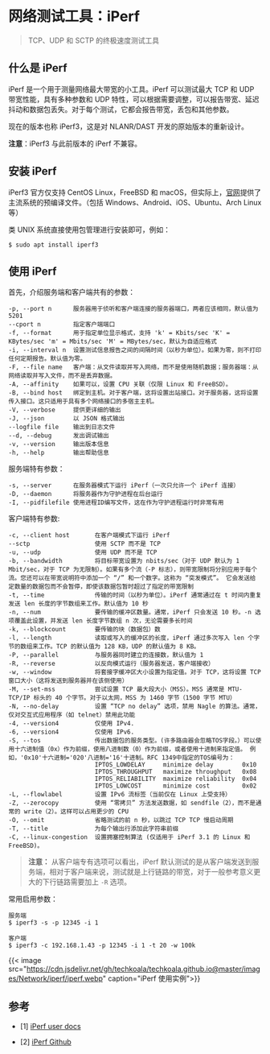 # 网络测试工具：iPerf


> TCP、UDP 和 SCTP 的终极速度测试工具

<!--more-->

## 什么是 iPerf

iPerf 是一个用于测量网络最大带宽的小工具。iPerf 可以测试最大 TCP 和 UDP 带宽性能，具有多种参数和 UDP 特性，可以根据需要调整，可以报告带宽、延迟抖动和数据包丢失。对于每个测试，它都会报告带宽，丢包和其他参数。

现在的版本也称 iPerf3，这是对 NLANR/DAST 开发的原始版本的重新设计。

**注意**：iPerf3 与此前版本的 iPerf 不兼容。

## 安装 iPerf

iPerf3 官方仅支持 CentOS Linux，FreeBSD 和 macOS，但实际上，[官网](https://iperf.fr/iperf-download.php)提供了主流系统的预编译文件。（包括 Windows、Android、iOS、Ubuntu、Arch Linux 等） 

类 UNIX 系统直接使用包管理进行安装即可，例如：

```shell
$ sudo apt install iperf3
```

## 使用 iPerf

首先，介绍服务端和客户端共有的参数：

```shell
-p, --port n      服务器用于侦听和客户端连接的服务器端口，两者应该相同，默认值为 5201
--cport n         指定客户端端口
-f, --format      用于指定单位显示格式，支持 'k' = Kbits/sec 'K' = KBytes/sec 'm' = Mbits/sec 'M' = MBytes/sec，默认为自适应格式
-i, --interval n  设置测试信息报告之间的间隔时间（以秒为单位）。如果为零，则不打印任何定期报告。默认值为零。
-F, --file name   客户端：从文件读取并写入网络，而不是使用随机数据；服务器端：从网络读取并写入文件，而不是丢弃数据。
-A, --affinity    如果可以，设置 CPU 关联（仅限 Linux 和 FreeBSD）。
-B, --bind host   绑定到主机。对于客户端，这将设置出站接口。对于服务器，这将设置传入接口。这只适用于具有多个网络接口的多宿主主机。
-V, --verbose     提供更详细的输出
-J, --json        以 JSON 格式输出
--logfile file    输出到日志文件
--d, --debug      发出调试输出
-v, --version     输出版本信息
-h, --help        输出帮助信息
```

服务端特有参数：

```shell
-s, --server      在服务器模式下运行 iPerf（一次只允许一个 iPerf 连接）
-D, --daemon      将服务器作为守护进程在后台运行
-I, --pidfilefile 使用进程ID编写文件，这在作为守护进程运行时非常有用
```

客户端特有参数:

```shell   
-c, --client host	    在客户端模式下运行 iPerf
--sctp	                使用 SCTP 而不是 TCP
-u, --udp	            使用 UDP 而不是 TCP
-b, --bandwidth      	将目标带宽设置为 nbits/sec（对于 UDP 默认为 1 Mbit/sec，对于 TCP 为无限制）。如果有多个流（-P 标志），则带宽限制将分别应用于每个流。您还可以在带宽说明符中添加一个 “/” 和一个数字。这称为 “突发模式”。 它会发送给定数量的数据包而不会暂停，即使该数据包暂时超过了指定的带宽限制
-t, --time  	        传输的时间（以秒为单位）。iPerf 通常通过在 t 时间内重复发送 len 长度的字节数组来工作。默认值为 10 秒
-n, --num 	            要传输的缓冲区数量。通常，iPerf 只会发送 10 秒。-n 选项覆盖此设置，并发送 len 长度字节数组 n 次，无论需要多长时间
-k, --blockcount    	要传输的块（数据包）数
-l, --length     	    读取或写入的缓冲区的长度，iPerf 通过多次写入 len 个字节的数组来工作。TCP 的默认值为 128 KB，UDP 的默认值为 8 KB。 
-P, --parallel  	    与服务器同时建立的连接数，默认值为 1
-R, --reverse	        以反向模式运行（服务器发送，客户端接收）
-w, --window    	    将套接字缓冲区大小设置为指定值。对于 TCP，这将设置 TCP 窗口大小（这将发送到服务器并在该侧使用）
-M, --set-mss  	        尝试设置 TCP 最大段大小（MSS）。MSS 通常是 MTU-TCP/IP 标头的 40 个字节。对于以太网，MSS 为 1460 字节（1500 字节 MTU）
-N, --no-delay	        设置 “TCP no delay” 选项，禁用 Nagle 的算法。通常，仅对交互式应用程序（如 telnet）禁用此功能
-4, --version4	        仅使用 IPv4.
-6, --version4	        仅使用 IPv6.
-S, --tos               传出数据包的服务类型。(许多路由器会忽略TOS字段。）可以使用十六进制值（0x）作为前缀，使用八进制数（0）作为前缀，或者使用十进制来指定值。 例如，'0x10'十六进制='020'八进制='16'十进制。RFC 1349中指定的TOS编号为：
                        IPTOS_LOWDELAY     minimize delay        0x10
                        IPTOS_THROUGHPUT   maximize throughput   0x08
                        IPTOS_RELIABILITY  maximize reliability  0x04
                        IPTOS_LOWCOST      minimize cost         0x02
-L, --flowlabel  	    设置 IPv6 流标签（当前仅在 Linux 上受支持）
-Z, --zerocopy	        使用 “零拷贝” 方法发送数据，如 sendfile（2），而不是通常的 write（2）。这样可以占用更少的 CPU
-O, --omit  	        省略测试的前 n 秒，以跳过 TCP TCP 慢启动周期
-T, --title             为每个输出行添加此字符串前缀
-C, --linux-congestion  设置拥塞控制算法 (仅适用于 iPerf 3.1 的 Linux 和 FreeBSD)。
```

> **注意：** 从客户端专有选项可以看出，iPerf 默认测试的是从客户端发送到服务端，相对于客户端来说，测试就是上行链路的带宽，对于一般参考意义更大的下行链路需要加上 `-R` 选项。

常用启用参数：

```shell
服务端
$ iperf3 -s -p 12345 -i 1
```

```shell
客户端
$ iperf3 -c 192.168.1.43 -p 12345 -i 1 -t 20 -w 100k
```

{{< image src="https://cdn.jsdelivr.net/gh/techkoala/techkoala.github.io@master/images/Network/iperf/iperf.webp" caption="iPerf 使用实例">}} 

## 参考

- [1] [iPerf user docs](https://iperf.fr/iperf-doc.php)

- [2] [iPerf Github](https://github.com/esnet/iperf)
